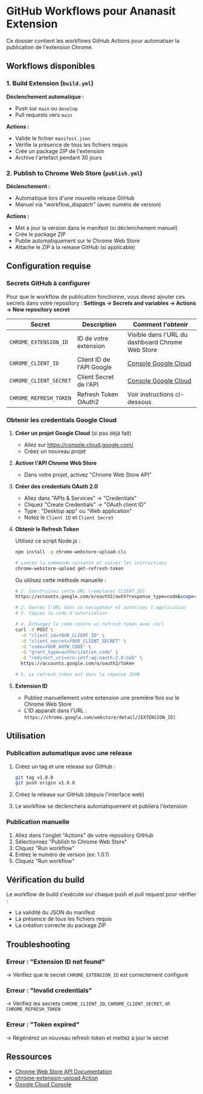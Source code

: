 # GitHub Workflows pour Ananasit Extension

Ce dossier contient les workflows GitHub Actions pour automatiser la publication de l'extension Chrome.

## Workflows disponibles

### 1. Build Extension (`build.yml`)

**Déclenchement automatique :**
- Push sur `main` ou `develop`
- Pull requests vers `main`

**Actions :**
- Valide le fichier `manifest.json`
- Vérifie la présence de tous les fichiers requis
- Crée un package ZIP de l'extension
- Archive l'artefact pendant 30 jours

### 2. Publish to Chrome Web Store (`publish.yml`)

**Déclenchement :**
- Automatique lors d'une nouvelle release GitHub
- Manuel via "workflow_dispatch" (avec numéro de version)

**Actions :**
- Met à jour la version dans le manifest (si déclenchement manuel)
- Crée le package ZIP
- Publie automatiquement sur le Chrome Web Store
- Attache le ZIP à la release GitHub (si applicable)

## Configuration requise

### Secrets GitHub à configurer

Pour que le workflow de publication fonctionne, vous devez ajouter ces secrets dans votre repository :
**Settings → Secrets and variables → Actions → New repository secret**

| Secret | Description | Comment l'obtenir |
|--------|-------------|-------------------|
| `CHROME_EXTENSION_ID` | ID de votre extension | Visible dans l'URL du dashboard Chrome Web Store |
| `CHROME_CLIENT_ID` | Client ID de l'API Google | [Console Google Cloud](https://console.cloud.google.com/apis/credentials) |
| `CHROME_CLIENT_SECRET` | Client Secret de l'API | [Console Google Cloud](https://console.cloud.google.com/apis/credentials) |
| `CHROME_REFRESH_TOKEN` | Refresh Token OAuth2 | Voir instructions ci-dessous |

### Obtenir les credentials Google Cloud

1. **Créer un projet Google Cloud** (si pas déjà fait)
   - Allez sur https://console.cloud.google.com/
   - Créez un nouveau projet

2. **Activer l'API Chrome Web Store**
   - Dans votre projet, activez "Chrome Web Store API"

3. **Créer des credentials OAuth 2.0**
   - Allez dans "APIs & Services" → "Credentials"
   - Cliquez "Create Credentials" → "OAuth client ID"
   - Type : "Desktop app" ou "Web application"
   - Notez le `Client ID` et `Client Secret`

4. **Obtenir le Refresh Token**

   Utilisez ce script Node.js :

   ```bash
   npm install -g chrome-webstore-upload-cli

   # Lancez la commande suivante et suivez les instructions
   chrome-webstore-upload get-refresh-token
   ```

   Ou utilisez cette méthode manuelle :

   ```bash
   # 1. Construisez cette URL (remplacez CLIENT_ID)
   https://accounts.google.com/o/oauth2/auth?response_type=code&scope=https://www.googleapis.com/auth/chromewebstore&client_id=YOUR_CLIENT_ID&redirect_uri=urn:ietf:wg:oauth:2.0:oob

   # 2. Ouvrez l'URL dans un navigateur et autorisez l'application
   # 3. Copiez le code d'autorisation

   # 4. Échangez le code contre un refresh token avec curl
   curl -X POST \
     -d "client_id=YOUR_CLIENT_ID" \
     -d "client_secret=YOUR_CLIENT_SECRET" \
     -d "code=YOUR_AUTH_CODE" \
     -d "grant_type=authorization_code" \
     -d "redirect_uri=urn:ietf:wg:oauth:2.0:oob" \
     https://accounts.google.com/o/oauth2/token

   # 5. Le refresh_token est dans la réponse JSON
   ```

5. **Extension ID**
   - Publiez manuellement votre extension une première fois sur le Chrome Web Store
   - L'ID apparaît dans l'URL : `https://chrome.google.com/webstore/detail/[EXTENSION_ID]`

## Utilisation

### Publication automatique avec une release

1. Créez un tag et une release sur GitHub :
   ```bash
   git tag v1.0.0
   git push origin v1.0.0
   ```

2. Créez la release sur GitHub (depuis l'interface web)

3. Le workflow se déclenchera automatiquement et publiera l'extension

### Publication manuelle

1. Allez dans l'onglet "Actions" de votre repository GitHub
2. Sélectionnez "Publish to Chrome Web Store"
3. Cliquez "Run workflow"
4. Entrez le numéro de version (ex: 1.0.1)
5. Cliquez "Run workflow"

## Vérification du build

Le workflow de build s'exécute sur chaque push et pull request pour vérifier :
- La validité du JSON du manifest
- La présence de tous les fichiers requis
- La création correcte du package ZIP

## Troubleshooting

### Erreur : "Extension ID not found"
→ Vérifiez que le secret `CHROME_EXTENSION_ID` est correctement configuré

### Erreur : "Invalid credentials"
→ Vérifiez les secrets `CHROME_CLIENT_ID`, `CHROME_CLIENT_SECRET`, et `CHROME_REFRESH_TOKEN`

### Erreur : "Token expired"
→ Régénérez un nouveau refresh token et mettez à jour le secret

## Ressources

- [Chrome Web Store API Documentation](https://developer.chrome.com/docs/webstore/using_webstore_api/)
- [chrome-extension-upload Action](https://github.com/mnao305/chrome-extension-upload)
- [Google Cloud Console](https://console.cloud.google.com/)
